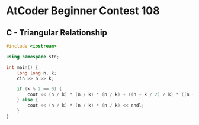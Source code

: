 # AtCoder Beginner Contest 108
## C - Triangular Relationship
```cpp
#include <iostream>

using namespace std;

int main() {
    long long n, k;
    cin >> n >> k;

    if (k % 2 == 0) {
        cout << (n / k) * (n / k) * (n / k) + ((n + k / 2) / k) * ((n + k / 2) / k) * ((n + k / 2) / k) << endl;
    } else {
        cout << (n / k) * (n / k) * (n / k) << endl;
    }
}
```
